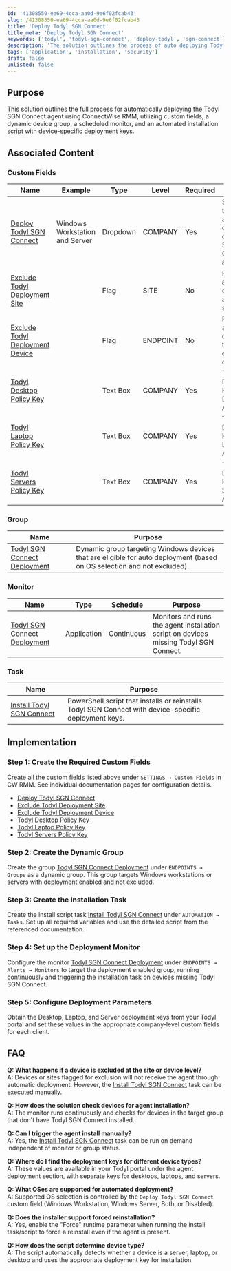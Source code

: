 ```yaml
---
id: '41308550-ea69-4cca-aa0d-9e6f02fcab43'
slug: /41308550-ea69-4cca-aa0d-9e6f02fcab43
title: 'Deploy Todyl SGN Connect'
title_meta: 'Deploy Todyl SGN Connect'
keywords: ['todyl', 'todyl-sgn-connect', 'deploy-todyl', 'sgn-connect']
description: 'The solution outlines the process of auto deploying Todyl SGN Connect agent from CW RMM.'
tags: ['application', 'installation', 'security']
draft: false
unlisted: false
---
```


## Purpose

This solution outlines the full process for automatically deploying the Todyl SGN Connect agent using ConnectWise RMM, utilizing custom fields, a dynamic device group, a scheduled monitor, and an automated installation script with device-specific deployment keys.

## Associated Content

### Custom Fields

| Name | Example | Type | Level | Required | Purpose |
|------|---------|------|-------|----------|---------|
| [Deploy Todyl SGN Connect](/docs/e21d58b1-9fd5-4888-9e1f-788420313237) | Windows Workstation and Server | Dropdown | COMPANY | Yes | Select OS to enable auto-deployment of Todyl SGN Connect agent. |
| [Exclude Todyl Deployment Site](/docs/b4d717f5-38fe-4eac-83d4-d1cb88e7fe9d) |  | Flag | SITE | No | Prevents agent deployment at specific sites. |
| [Exclude Todyl Deployment Device](/docs/ee6d7b42-0783-422a-a820-8ef36aab0713) |  | Flag | ENDPOINT | No | Prevents agent deployment to specific endpoints or devices. |
| [Todyl Desktop Policy Key](/docs/8656e3f6-5cfc-49b9-a700-cbf453744576) |  | Text Box | COMPANY | Yes | Todyl Deployment Key for Desktop Agents. |
| [Todyl Laptop Policy Key](/docs/894b9f2c-e0ac-4351-a312-f7f55865e32a) |  | Text Box | COMPANY | Yes | Todyl Deployment Key for Laptop Agents. |
| [Todyl Servers Policy Key](/docs/e7b46cfc-c872-4d3c-b317-2b59a6c9679d) |  | Text Box | COMPANY | Yes | Todyl Deployment Key for Server Agents. |

### Group

| Name | Purpose |
|------|---------|
| [Todyl SGN Connect Deployment](/docs/34482e9f-122f-490d-b3c8-1e1d466bbc77) | Dynamic group targeting Windows devices that are eligible for auto deployment (based on OS selection and not excluded). |

### Monitor

| Name | Type | Schedule | Purpose |
|------|------|----------|---------|
| [Todyl SGN Connect Deployment](/docs/373305fd-1b01-488e-9105-ada540040fc0) | Application | Continuous | Monitors and runs the agent installation script on devices missing Todyl SGN Connect. |

### Task

| Name | Purpose |
|------|---------|
| [Install Todyl SGN Connect](/docs/c23cdc78-f90e-4aba-b77e-4dff9d612940) | PowerShell script that installs or reinstalls Todyl SGN Connect with device-specific deployment keys. |

## Implementation

### Step 1: Create the Required Custom Fields

Create all the custom fields listed above under `SETTINGS → Custom Fields` in CW RMM. See individual documentation pages for configuration details.

- [Deploy Todyl SGN Connect](/docs/e21d58b1-9fd5-4888-9e1f-788420313237)
- [Exclude Todyl Deployment Site](/docs/b4d717f5-38fe-4eac-83d4-d1cb88e7fe9d)
- [Exclude Todyl Deployment Device](/docs/ee6d7b42-0783-422a-a820-8ef36aab0713)
- [Todyl Desktop Policy Key](/docs/8656e3f6-5cfc-49b9-a700-cbf453744576)
- [Todyl Laptop Policy Key](/docs/894b9f2c-e0ac-4351-a312-f7f55865e32a)
- [Todyl Servers Policy Key](/docs/e7b46cfc-c872-4d3c-b317-2b59a6c9679d)

### Step 2: Create the Dynamic Group

Create the group [Todyl SGN Connect Deployment](/docs/34482e9f-122f-490d-b3c8-1e1d466bbc77) under `ENDPOINTS → Groups` as a dynamic group. This group targets Windows workstations or servers with deployment enabled and not excluded.

### Step 3: Create the Installation Task

Create the install script task [Install Todyl SGN Connect](/docs/c23cdc78-f90e-4aba-b77e-4dff9d612940) under `AUTOMATION → Tasks`. Set up all required variables and use the detailed script from the referenced documentation.

### Step 4: Set up the Deployment Monitor

Configure the monitor [Todyl SGN Connect Deployment](/docs/373305fd-1b01-488e-9105-ada540040fc0) under `ENDPOINTS → Alerts → Monitors` to target the deployment enabled group, running continuously and triggering the installation task on devices missing Todyl SGN Connect.

### Step 5: Configure Deployment Parameters

Obtain the Desktop, Laptop, and Server deployment keys from your Todyl portal and set these values in the appropriate company-level custom fields for each client.

## FAQ

**Q: What happens if a device is excluded at the site or device level?**  
A: Devices or sites flagged for exclusion will not receive the agent through automatic deployment. However, the [Install Todyl SGN Connect](/docs/c23cdc78-f90e-4aba-b77e-4dff9d612940) task can be executed manually.

**Q: How does the solution check devices for agent installation?**  
A: The monitor runs continuously and checks for devices in the target group that don't have Todyl SGN Connect installed.

**Q: Can I trigger the agent install manually?**  
A: Yes, the [Install Todyl SGN Connect](/docs/c23cdc78-f90e-4aba-b77e-4dff9d612940) task can be run on demand independent of monitor or group status.

**Q: Where do I find the deployment keys for different device types?**  
A: These values are available in your Todyl portal under the agent deployment section, with separate keys for desktops, laptops, and servers.

**Q: What OSes are supported for automated deployment?**  
A: Supported OS selection is controlled by the `Deploy Todyl SGN Connect` custom field (Windows Workstation, Windows Server, Both, or Disabled).

**Q: Does the installer support forced reinstallation?**  
A: Yes, enable the "Force" runtime parameter when running the install task/script to force a reinstall even if the agent is present.

**Q: How does the script determine device type?**  
A: The script automatically detects whether a device is a server, laptop, or desktop and uses the appropriate deployment key for installation.